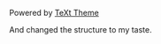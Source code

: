 Powered by [TeXt Theme](https://github.com/kitian616/jekyll-TeXt-theme)

And changed the structure to my taste.